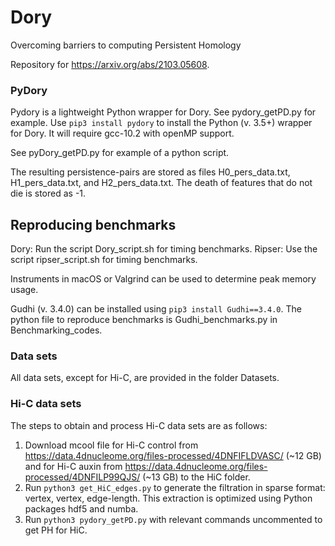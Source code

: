 # Dory
Overcoming barriers to computing Persistent Homology

Repository for https://arxiv.org/abs/2103.05608.


### PyDory
Pydory is a lightweight Python wrapper for Dory. See pydory_getPD.py for example.
Use `pip3 install pydory` to install the Python (v. 3.5+) wrapper for Dory. It will require gcc-10.2 with openMP support.

See pyDory_getPD.py for example of a python script.

The resulting persistence-pairs are stored as files H0_pers_data.txt, H1_pers_data.txt, and H2_pers_data.txt. The death of features that do not die is stored as -1.


## Reproducing benchmarks

Dory: Run the script Dory_script.sh for timing benchmarks.
Ripser: Use the script ripser_script.sh for timing benchmarks.

Instruments in macOS or Valgrind can be used to determine peak memory usage.

Gudhi (v. 3.4.0) can be installed using `pip3 install Gudhi==3.4.0`. The python file to reproduce benchmarks is Gudhi_benchmarks.py in Benchmarking_codes.

### Data sets
All data sets, except for Hi-C, are provided in the folder Datasets.

### Hi-C data sets
The steps to obtain and process Hi-C data sets are as follows:
1. Download mcool file for Hi-C control from https://data.4dnucleome.org/files-processed/4DNFIFLDVASC/ (~12 GB) and for Hi-C auxin from https://data.4dnucleome.org/files-processed/4DNFILP99QJS/ (~13 GB) to the HiC folder.
2. Run `python3 get_HiC_edges.py` to generate the filtration in sparse format: vertex, vertex, edge-length. This extraction is optimized using Python packages hdf5 and numba.
3. Run `python3 pydory_getPD.py` with relevant commands uncommented to get PH for HiC.
